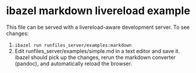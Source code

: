 # ibazel markdown livereload example

This file can be served with a livereload-aware development server. To see changes:

1. `ibazel run runfiles_server/examples:markdown`
1. Edit runfiles_server/examples/simple.md in a text editor and save it. ibazel should pick up the
changes, rerun the markdown converter (pandoc), and automatically reload the browser.